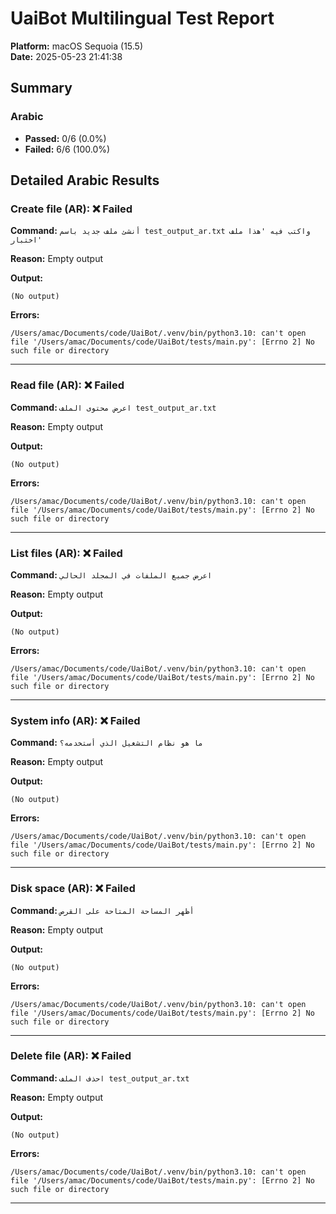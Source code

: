 # UaiBot Multilingual Test Report

**Platform:** macOS Sequoia (15.5)  
**Date:** 2025-05-23 21:41:38  

## Summary

### Arabic
- **Passed:** 0/6 (0.0%)
- **Failed:** 6/6 (100.0%)

## Detailed Arabic Results

### Create file (AR): ❌ Failed

**Command:** `أنشئ ملف جديد باسم test_output_ar.txt واكتب فيه 'هذا ملف اختبار'`

**Reason:** Empty output

**Output:**

```
(No output)
```

**Errors:**

```
/Users/amac/Documents/code/UaiBot/.venv/bin/python3.10: can't open file '/Users/amac/Documents/code/UaiBot/tests/main.py': [Errno 2] No such file or directory
```

---

### Read file (AR): ❌ Failed

**Command:** `اعرض محتوى الملف test_output_ar.txt`

**Reason:** Empty output

**Output:**

```
(No output)
```

**Errors:**

```
/Users/amac/Documents/code/UaiBot/.venv/bin/python3.10: can't open file '/Users/amac/Documents/code/UaiBot/tests/main.py': [Errno 2] No such file or directory
```

---

### List files (AR): ❌ Failed

**Command:** `اعرض جميع الملفات في المجلد الحالي`

**Reason:** Empty output

**Output:**

```
(No output)
```

**Errors:**

```
/Users/amac/Documents/code/UaiBot/.venv/bin/python3.10: can't open file '/Users/amac/Documents/code/UaiBot/tests/main.py': [Errno 2] No such file or directory
```

---

### System info (AR): ❌ Failed

**Command:** `ما هو نظام التشغيل الذي أستخدمه؟`

**Reason:** Empty output

**Output:**

```
(No output)
```

**Errors:**

```
/Users/amac/Documents/code/UaiBot/.venv/bin/python3.10: can't open file '/Users/amac/Documents/code/UaiBot/tests/main.py': [Errno 2] No such file or directory
```

---

### Disk space (AR): ❌ Failed

**Command:** `أظهر المساحة المتاحة على القرص`

**Reason:** Empty output

**Output:**

```
(No output)
```

**Errors:**

```
/Users/amac/Documents/code/UaiBot/.venv/bin/python3.10: can't open file '/Users/amac/Documents/code/UaiBot/tests/main.py': [Errno 2] No such file or directory
```

---

### Delete file (AR): ❌ Failed

**Command:** `احذف الملف test_output_ar.txt`

**Reason:** Empty output

**Output:**

```
(No output)
```

**Errors:**

```
/Users/amac/Documents/code/UaiBot/.venv/bin/python3.10: can't open file '/Users/amac/Documents/code/UaiBot/tests/main.py': [Errno 2] No such file or directory
```

---

